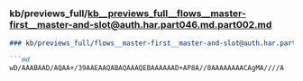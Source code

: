 ### kb/previews_full/kb__previews_full__flows__master-first__master-and-slot@auth.har.part046.md.part002.md

```md
### kb/previews_full/flows__master-first__master-and-slot@auth.har.part046.md (part 002)

```md
wD/AAABAAD/AQAA+/39AAEAAQABAQAAAQEBAAAAAAD+AP8A//8AAAAAAAACAgMA////A
```

```

```
